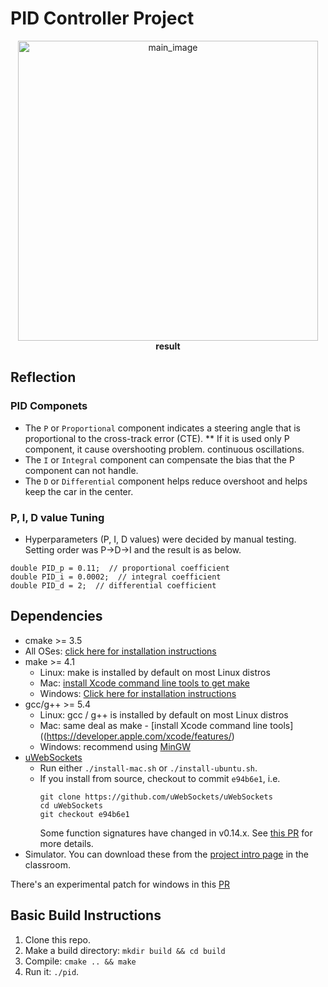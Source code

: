 # PID Controller Project

<p align="center">
    <img src="./pid_control_result.gif" width="480" alt="main_image" /><br>
    <b>result</b><br>
</p>

## Reflection

### PID Componets

* The `P` or `Proportional` component indicates a steering angle that is proportional to the cross-track error (CTE). 
** If it is used only P component, it cause overshooting problem. continuous oscillations.
* The `I` or `Integral` component can compensate the bias that the P component can not handle.
* The `D` or `Differential` component helps reduce overshoot and helps keep the car in the center.

### P, I, D value Tuning

* Hyperparameters (P, I, D values) were decided by manual testing. Setting order was P->D->I and the result is as below.    

```
double PID_p = 0.11;  // proportional coefficient
double PID_i = 0.0002;  // integral coefficient
double PID_d = 2;  // differential coefficient
```


## Dependencies

* cmake >= 3.5
 * All OSes: [click here for installation instructions](https://cmake.org/install/)
* make >= 4.1
  * Linux: make is installed by default on most Linux distros
  * Mac: [install Xcode command line tools to get make](https://developer.apple.com/xcode/features/)
  * Windows: [Click here for installation instructions](http://gnuwin32.sourceforge.net/packages/make.htm)
* gcc/g++ >= 5.4
  * Linux: gcc / g++ is installed by default on most Linux distros
  * Mac: same deal as make - [install Xcode command line tools]((https://developer.apple.com/xcode/features/)
  * Windows: recommend using [MinGW](http://www.mingw.org/)
* [uWebSockets](https://github.com/uWebSockets/uWebSockets)
  * Run either `./install-mac.sh` or `./install-ubuntu.sh`.
  * If you install from source, checkout to commit `e94b6e1`, i.e.
    ```
    git clone https://github.com/uWebSockets/uWebSockets 
    cd uWebSockets
    git checkout e94b6e1
    ```
    Some function signatures have changed in v0.14.x. See [this PR](https://github.com/udacity/CarND-MPC-Project/pull/3) for more details.
* Simulator. You can download these from the [project intro page](https://github.com/udacity/self-driving-car-sim/releases) in the classroom.

There's an experimental patch for windows in this [PR](https://github.com/udacity/CarND-PID-Control-Project/pull/3)

## Basic Build Instructions

1. Clone this repo.
2. Make a build directory: `mkdir build && cd build`
3. Compile: `cmake .. && make`
4. Run it: `./pid`. 

